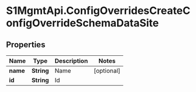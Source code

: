 # S1MgmtApi.ConfigOverridesCreateConfigOverrideSchemaDataSite

## Properties
Name | Type | Description | Notes
------------ | ------------- | ------------- | -------------
**name** | **String** | Name | [optional] 
**id** | **String** | Id | 


